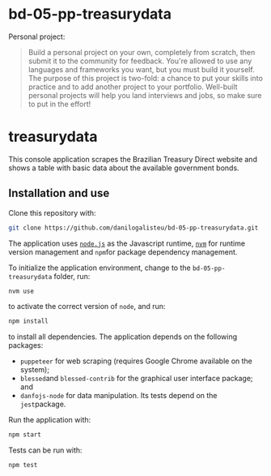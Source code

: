 # bd-05-pp-treasurydata

Personal project:
> Build a personal project on your own, completely from scratch, then submit it to the community for feedback. You're allowed to use any languages and frameworks you want, but you must build it yourself. The purpose of this project is two-fold: a chance to put your skills into practice and to add another project to your portfolio. Well-built personal projects will help you land interviews and jobs, so make sure to put in the effort!

# treasurydata

This console application scrapes the Brazilian Treasury Direct website and shows a table with basic data about the available government bonds.

## Installation and use

Clone this repository with:

```bash
git clone https://github.com/danilogalisteu/bd-05-pp-treasurydata.git
```

The application uses [`node.js`](https://nodejs.org/en/) as the Javascript runtime, [`nvm`](https://github.com/nvm-sh/nvm) for runtime version management and `npm`for package dependency management.

To initialize the application environment, change to the `bd-05-pp-treasurydata` folder, run:
```bash
nvm use
```
to activate the correct version of `node`, and run:
```bash
npm install
```
to install all dependencies. The application depends on the following packages:
* `puppeteer` for web scraping (requires Google Chrome available on the system);
* `blessed`and `blessed-contrib` for the graphical user interface package; and
* `danfojs-node` for data manipulation.
Its tests depend on the `jest`package.

Run the application with:
```bash
npm start
```

Tests can be run with:
```bash
npm test
```

